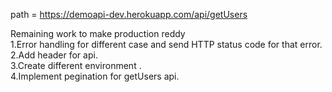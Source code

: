 path = https://demoapi-dev.herokuapp.com/api/getUsers

Remaining work to make production reddy <br>
1.Error handling for different case and send HTTP status code for that error. <br>
2.Add header for api.<br>
3.Create different environment .<br>
4.Implement pegination for getUsers api.
